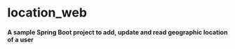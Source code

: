 # location_web

#### A sample Spring Boot project to add, update and read geographic location of a user
